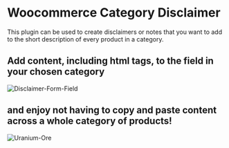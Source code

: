 # Woocommerce Category Disclaimer

This plugin can be used to create disclaimers or notes that you want to add to the short description of every product in a category.

## Add content, including html tags, to the field in your chosen category

![Disclaimer-Form-Field](https://user-images.githubusercontent.com/6086346/59138131-20a35c80-8940-11e9-996f-eccc4f4952e7.png)

## and enjoy not having to copy and paste content across a whole category of products!

![Uranium-Ore](https://user-images.githubusercontent.com/6086346/59138382-9c51d900-8941-11e9-8e85-50a0570c07a7.png)
